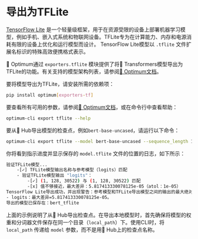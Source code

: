 <!--版权2023年赞美脸团队。保留所有权利。

根据Apache License，版本2.0（“许可证”）获得许可；你不得使用此文件，除非符合许可证的要求。你可以在以下位置获取许可证的副本

http://www.apache.org/licenses/LICENSE-2.0

除非适用法律要求或书面同意，根据许可证分发的软件可以根据“按原样的基础”分发，不附带任何形式的保证或条件，无论是明示的还是默示的。有关特定语言的详细信息，请参见许可证下面的限制。

⚠️请注意，此文件为Markdown格式，但包含我们doc-builder（类似于MDX）的特定语法，你的Markdown查看器可能无法正确渲染。

-->

# 导出为TFLite

[TensorFlow Lite](https://www.tensorflow.org/lite/guide) 是一个轻量级框架，用于在资源受限的设备上部署机器学习模型，例如手机、嵌入式系统和物联网设备。TFLite专为在计算能力、内存和电源消耗有限的设备上优化和运行模型而设计。
TensorFlow Lite模型以 `.tflite` 文件扩展名标识的特殊高效便携格式表示。

🤗 Optimum通过 `exporters.tflite` 模块提供了将🤗 Transformers模型导出为TFLite的功能。有关支持的模型架构列表，请参阅[🤗 Optimum文档](https://huggingface.co/docs/optimum/exporters/tflite/overview)。

要将模型导出为TFLite，请安装所需的依赖项：

```bash
pip install optimum[exporters-tf]
```

要查看所有可用的参数，请参阅[🤗 Optimum文档](https://huggingface.co/docs/optimum/main/en/exporters/tflite/usage_guides/export_a_model)，或在命令行中查看帮助：

```bash
optimum-cli export tflite --help
```

要从🤗 Hub导出模型的检查点，例如`bert-base-uncased`，请运行以下命令：

```bash
optimum-cli export tflite --model bert-base-uncased --sequence_length 128 bert_tflite/
```

你将看到指示进度并显示保存的 `model.tflite` 文件的位置的日志，如下所示：

```bash
验证TFLite模型...
	-[✓] TFLite模型输出名称与参考模型（logits）匹配
	- 验证TFLite模型输出 "logits"：
		-[✓] (1, 128, 30522) 与 (1, 128, 30522) 匹配
		-[x] 值不够接近，最大差异：5.817413330078125e-05（atol：1e-05）
TensorFlow Lite导出成功，并出现警告：参考模型和TFLite导出模型之间的输出的最大绝对差异不在设置的容限1e-05范围内：
- logits：最大差异=5.817413330078125e-05。
导出的模型已保存在：bert_tflite
```

上面的示例说明了从🤗 Hub导出检查点。在导出本地模型时，首先确保将模型的权重和分词器文件保存在同一个目录（`local_path`）下。使用CLI时，将 `local_path` 传递给 `model` 参数，而不是用🤗 Hub上的检查点名称。